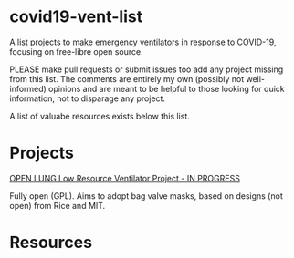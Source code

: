 # covid19-vent-list
A list projects to make emergency ventilators in response to COVID-19, focusing on free-libre open source.

PLEASE make pull requests or submit issues too add any project missing from this list.  The comments are entirely my own (possibly not well-informed) opinions and are meant to be helpful to those looking for quick information, not to disparage any project.

A list of valuabe resources exists below this list.

# Projects

[OPEN LUNG Low Resource Ventilator Project - IN PROGRESS](https://gitlab.com/TrevorSmale/low-resource-ambu-bag-ventilor)

Fully open (GPL). Aims to adopt bag valve masks, based on designs (not open) from Rice and MIT. 


# Resources


